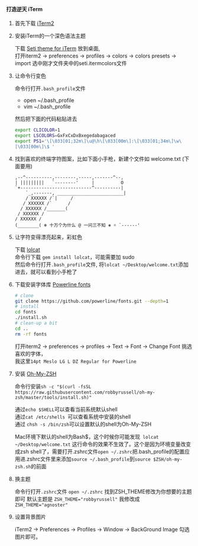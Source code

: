 #### 打造逆天 iTerm

1. 首先下载 [iTerm2](https://www.iterm2.com/)

2. 安装iTerm的一个深色语法主题

    下载 [Seti theme for iTerm]( https://github.com/willmanduffy/seti-iterm ) 放到桌⾯,  
    打开iterm2 -> preferences -> profiles -> colors -> colors presets -> import 选中刚才文件夹中的seti.itermcolors文件

3. 让命令行变色

    命令行打开`.bash_profile`文件

    - open ~/.bash_profile
    - vim ~/.bash_profile

    然后把下面的代码粘贴进去

    ```bash
    export CLICOLOR=1
    export LSCOLORS=GxFxCxDxBxegedabagaced
    export PS1='\[\033[01;32m\]\u@\h\[\033[00m\]:\[\033[01;34m\]\w\
    [\033[00m\]\$ '
    ```

4. 找到喜欢的终端字符图案，比如下面小手枪，新建个文件如 welcome.txt (下面要用)

    ```
    ,--^----------,--------,-----,-------^--,
    | |||||||||   `--------'     |          O
    `+---------------------------^----------|
        `_,-------, _________________________|
        / XXXXXX /`|     /
       / XXXXXX /`      / 
      / XXXXXX /_______(
     / XXXXXX /
    / XXXXXX /
    (________( ❄ 十万个为什么 @ 一问三不知 ❅ ☼ `------'
    ```

5. 让字符变得漂亮起来，彩虹色

    下载 [lolcat](https://github.com/busyloop/lolcat)  
    命令行下载 `gem install lolcat`，可能需要加 sudo  
    然后命令行打开`.bash_profile`文件, 将` lolcat ~/Desktop/welcome.txt `添加进去，就可以看到小手枪了

6. 下载安装字体库 [Powerline fonts](https://github.com/powerline/fonts)

    ```bash
    # clone
    git clone https://github.com/powerline/fonts.git --depth=1
    # install
    cd fonts
    ./install.sh
    # clean-up a bit
    cd ..
    rm -rf fonts
    ```

    打开iterm2 -> preferences -> profiles -> Text -> Font -> Change Font 挑选喜欢的字体，  
    我这里`14pt Meslo LG L DZ Regular for Powerline`

7. 安装 [Oh-My-ZSH](https://github.com/robbyrussell/oh-my-zsh)

    命令行安装`sh -c "$(curl -fsSL https://raw.githubusercontent.com/robbyrussell/oh-my-zsh/master/tools/install.sh)"`

    通过`echo $SHELL`可以查看当前系统默认shell  
    通过`cat /etc/shells `可以查看系统中安装的shell   
    通过 `chsh -s /bin/zsh`可以设置默认的shell为Oh-My-ZSH 
 
    Mac环境下默认的shell为Bash$，这个时候你可能发现` lolcat ~/Desktop/welcome.txt` 这行命令的效果不生效了。这个是因为环境变量改变成zsh shell了，需要打开.zshrc文件`open ~/.zshrc`把.bash_profile的配置应用进.zshrc文件里来添加`source ~/.bash_profile`到`source $ZSH/oh-my-zsh.sh`的前面

    
8.  换主题

    命令行打开`.zshrc`文件 `open ~/.zshrc` 找到ZSH_THEME修改为你想要的主题即可
    默认主题是 `ZSH_THEME="robbyrussell"` 我修改成 `ZSH_THEME="agnoster"`

9. 设置背景图片
    
    iTerm2 -> Preferences -> Profiles -> Window -> BackGround Image 勾选图片即可。

